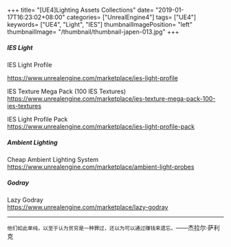 +++
title= "[UE4]Lighting Assets Collections"
date= "2019-01-17T16:23:02+08:00"
categories= ["UnrealEngine4"]
tags= ["UE4"]
keywords= ["UE4", "Light", "IES"]
thumbnailImagePosition= "left"
thumbnailImage= "/thumbnail/thumbnail-japen-013.jpg"
+++

##### IES Light

IES Light Profile  
<!--more-->
https://www.unrealengine.com/marketplace/ies-light-profile

IES Texture Mega Pack (100 IES Textures)  
https://www.unrealengine.com/marketplace/ies-texture-mega-pack-100-ies-textures

IES Light Profile Pack  
https://www.unrealengine.com/marketplace/ies-light-profile-pack

##### Ambient Lighting

Cheap Ambient Lighting System  
https://www.unrealengine.com/marketplace/ambient-light-probes

##### Godray

Lazy Godray  
https://www.unrealengine.com/marketplace/lazy-godray

***
`他们如此单纯，以至于认为贫穷是一种罪过，还以为可以通过赚钱来遗忘。`——杰拉尔·萨利克